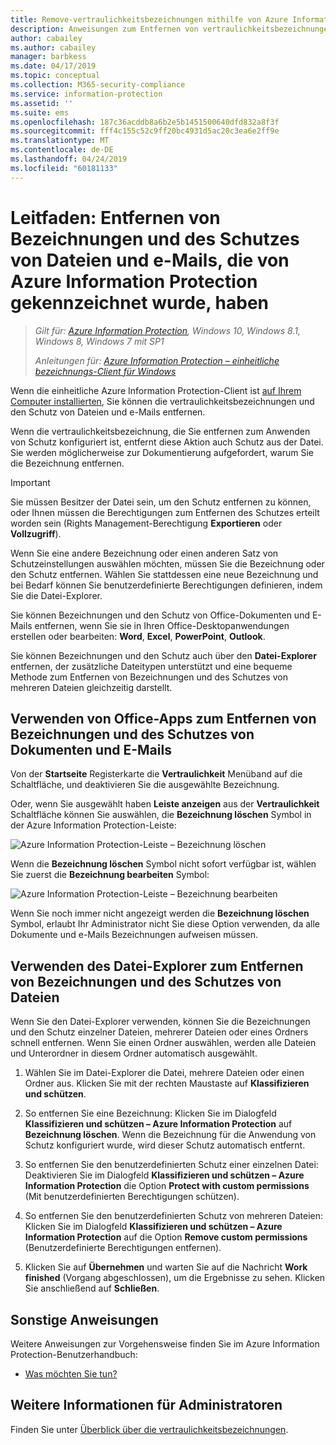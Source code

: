 ```yaml
---
title: Remove-vertraulichkeitsbezeichnungen mithilfe von Azure Information Protection unified bezeichnungs-Client für Windows
description: Anweisungen zum Entfernen von vertraulichkeitsbezeichnungen und des Schutzes von Dateien, die von Azure Information Protection Bezeichnung erhalten haben.
author: cabailey
ms.author: cabailey
manager: barbkess
ms.date: 04/17/2019
ms.topic: conceptual
ms.collection: M365-security-compliance
ms.service: information-protection
ms.assetid: ''
ms.suite: ems
ms.openlocfilehash: 187c36acddb8a6b2e5b1451500640dfd832a8f3f
ms.sourcegitcommit: fff4c155c52c9ff20bc4931d5ac20c3ea6e2ff9e
ms.translationtype: MT
ms.contentlocale: de-DE
ms.lasthandoff: 04/24/2019
ms.locfileid: "60181133"
---
```

# <a name="user-guide-remove-labels-and-protection-from-files-and-emails-that-have-been-labeled-by-azure-information-protection"></a>Leitfaden: Entfernen von Bezeichnungen und des Schutzes von Dateien und e-Mails, die von Azure Information Protection gekennzeichnet wurde, haben

>*Gilt für: [Azure Information Protection](https://azure.microsoft.com/pricing/details/information-protection), Windows 10, Windows 8.1, Windows 8, Windows 7 mit SP1*
>
> *Anleitungen für: [Azure Information Protection – einheitliche bezeichnungs-Client für Windows](../faqs.md#whats-the-difference-between-the-azure-information-protection-client-and-the-azure-information-protection-unified-labeling-client)*

Wenn die einheitliche Azure Information Protection-Client ist [auf Ihrem Computer installierten](install-client-app.md), Sie können die vertraulichkeitsbezeichnungen und den Schutz von Dateien und e-Mails entfernen.

Wenn die vertraulichkeitsbezeichnung, die Sie entfernen zum Anwenden von Schutz konfiguriert ist, entfernt diese Aktion auch Schutz aus der Datei. Sie werden möglicherweise zur Dokumentierung aufgefordert, warum Sie die Bezeichnung entfernen.

> [!IMPORTANT]
> Sie müssen Besitzer der Datei sein, um den Schutz entfernen zu können, oder Ihnen müssen die Berechtigungen zum Entfernen des Schutzes erteilt worden sein (Rights Management-Berechtigung **Exportieren** oder **Vollzugriff**).

Wenn Sie eine andere Bezeichnung oder einen anderen Satz von Schutzeinstellungen auswählen möchten, müssen Sie die Bezeichnung oder den Schutz entfernen. Wählen Sie stattdessen eine neue Bezeichnung und bei Bedarf können Sie benutzerdefinierte Berechtigungen definieren, indem Sie die Datei-Explorer. 

Sie können Bezeichnungen und den Schutz von Office-Dokumenten und E-Mails entfernen, wenn Sie sie in Ihren Office-Desktopanwendungen erstellen oder bearbeiten: **Word**, **Excel**, **PowerPoint**, **Outlook**. 

Sie können Bezeichnungen und den Schutz auch über den **Datei-Explorer** entfernen, der zusätzliche Dateitypen unterstützt und eine bequeme Methode zum Entfernen von Bezeichnungen und des Schutzes von mehreren Dateien gleichzeitig darstellt.

## <a name="using-office-apps-to-remove-labels-and-protection-from-documents-and-emails"></a>Verwenden von Office-Apps zum Entfernen von Bezeichnungen und des Schutzes von Dokumenten und E-Mails

Von der **Startseite** Registerkarte die **Vertraulichkeit** Menüband auf die Schaltfläche, und deaktivieren Sie die ausgewählte Bezeichnung.

Oder, wenn Sie ausgewählt haben **Leiste anzeigen** aus der **Vertraulichkeit** Schaltfläche können Sie auswählen, die **Bezeichnung löschen** Symbol in der Azure Information Protection-Leiste:

![Azure Information Protection-Leiste – Bezeichnung löschen](../media/v2delete-label.png)

Wenn die **Bezeichnung löschen** Symbol nicht sofort verfügbar ist, wählen Sie zuerst die **Bezeichnung bearbeiten** Symbol:

![Azure Information Protection-Leiste – Bezeichnung bearbeiten](../media/v2edit-label.png)

Wenn Sie noch immer nicht angezeigt werden die **Bezeichnung löschen** Symbol, erlaubt Ihr Administrator nicht Sie diese Option verwenden, da alle Dokumente und e-Mails Bezeichnungen aufweisen müssen.

## <a name="using-file-explorer-to-remove-labels-and-protection-from-files"></a>Verwenden des Datei-Explorer zum Entfernen von Bezeichnungen und des Schutzes von Dateien

Wenn Sie den Datei-Explorer verwenden, können Sie die Bezeichnungen und den Schutz einzelner Dateien, mehrerer Dateien oder eines Ordners schnell entfernen. Wenn Sie einen Ordner auswählen, werden alle Dateien und Unterordner in diesem Ordner automatisch ausgewählt. 

1. Wählen Sie im Datei-Explorer die Datei, mehrere Dateien oder einen Ordner aus. Klicken Sie mit der rechten Maustaste auf **Klassifizieren und schützen**.

2. So entfernen Sie eine Bezeichnung: Klicken Sie im Dialogfeld **Klassifizieren und schützen – Azure Information Protection** auf **Bezeichnung löschen**. Wenn die Bezeichnung für die Anwendung von Schutz konfiguriert wurde, wird dieser Schutz automatisch entfernt.

3. So entfernen Sie den benutzerdefinierten Schutz einer einzelnen Datei: Deaktivieren Sie im Dialogfeld **Klassifizieren und schützen – Azure Information Protection** die Option **Protect with custom permissions** (Mit benutzerdefinierten Berechtigungen schützen). 

4. So entfernen Sie den benutzerdefinierten Schutz von mehreren Dateien: Klicken Sie im Dialogfeld **Klassifizieren und schützen – Azure Information Protection** auf die Option **Remove custom permissions** (Benutzerdefinierte Berechtigungen entfernen).

5. Klicken Sie auf **Übernehmen** und warten Sie auf die Nachricht **Work finished** (Vorgang abgeschlossen), um die Ergebnisse zu sehen. Klicken Sie anschließend auf **Schließen**.


## <a name="other-instructions"></a>Sonstige Anweisungen
Weitere Anweisungen zur Vorgehensweise finden Sie im Azure Information Protection-Benutzerhandbuch:

- [Was möchten Sie tun?](client-user-guide.md#what-do-you-want-to-do)

## <a name="additional-information-for-administrators"></a>Weitere Informationen für Administratoren    

Finden Sie unter [Überblick über die vertraulichkeitsbezeichnungen](/Office365/SecurityCompliance/sensitivity-labels).

